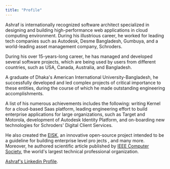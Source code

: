 ```yaml
---
title: "Profile"
---
```


Ashraf is internationally recognized software architect specialized in designing and building high-performance web applications in cloud computing environment. During his illustrious career, he worked for leading tech companies such as Autodesk, Desme Bangladesh, Gumbuya, and a world-leading asset management company, Schroders. 

During his over 15-years-long career, he has managed and developed several software projects, which are being used by users from different countries, such as USA, Canada, Australia, and Bangladesh.

A graduate of Dhaka's American International University-Bangladesh, he successfully developed and led complex projects of critical importance to these entities, during the course of which he made outstanding engineering accomplishments.

A list of his numerous achievements includes the following: writing Kernel for a cloud-based Saas platform, leading engineering effort to build enterprise applications for large organizations, such as Target and Motorola, development of Autodesk Identity Platform, and on-boarding new technologies for Schroders' Digital Client Services. 

He also created the [EISK](http://github.com/eisk), an innovative open-source project intended to be a guideline for building enterprise level pro jects , and many more. Moreover, he authored scientific article published by [IEEE Computer Society](https://ieeexplore.ieee.org/document/1286688?arnumber=1286688), the world's largest technical professional organization.

[Ashraf's Linkedin Profile](https://www.linkedin.com/in/ashrafalam/).
